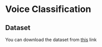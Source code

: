 # Voice Classification  
  


## Dataset  
You can download the dataset from [this](https://drive.google.com/drive/folders/1nbrJos4slMo8-EQMZHru00bu2JPL-gs5?usp=sharing) link